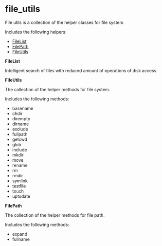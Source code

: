 file_utils
==========

File utils is a collection of the helper classes for file system.

Includes the following helpers:

- [FileList]
- [FilePath]
- [FileUtils]

**FileList**

Intelligent search of files with reduced amount of operations of disk access.

**FileUtils**

The collection of the helper methods for file system.

Includes the following methods:

- basename
- chdir
- dirempty
- dirname
- exclude
- fullpath
- getcwd
- glob
- include
- mkdir
- move
- rename
- rm
- rmdir
- symlink
- testfile
- touch
- uptodate

**FilePath**

The collection of the helper methods for file path.

Includes the following methods:

- expand
- fullname

[FileList]: https://github.com/mezoni/file_utils/blob/master/lib/src/file_list.dart
[FilePath]: https://github.com/mezoni/file_utils/blob/master/lib/src/file_path.dart
[FileUtils]: https://github.com/mezoni/file_utils/blob/master/lib/src/file_utils.dart
